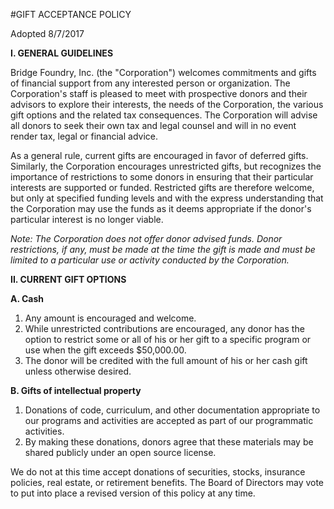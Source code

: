 #GIFT ACCEPTANCE POLICY 

Adopted 8/7/2017

**I.      	GENERAL GUIDELINES**

Bridge Foundry, Inc. (the "Corporation") welcomes commitments and gifts of financial support from any interested person or organization.  The Corporation's staff is pleased to meet with prospective donors and their advisors to explore their interests, the needs of the Corporation, the various gift options and the related tax consequences.  The Corporation will advise all donors to seek their own tax and legal counsel and will in no event render tax, legal or financial advice.

As a general rule, current gifts are encouraged in favor of deferred gifts.  Similarly, the Corporation encourages unrestricted gifts, but recognizes the importance of restrictions to some donors in ensuring that their particular interests are supported or funded.  Restricted gifts are therefore welcome, but only at specified funding levels and with the express understanding that the Corporation may use the funds as it deems appropriate if the donor's particular interest is no longer viable. 

_Note:  The Corporation does not offer donor advised funds.  Donor restrictions, if any, must be made at the time the gift is made and must be limited to a particular use or activity conducted by the Corporation._

**II.    	CURRENT GIFT OPTIONS**

**A.    	Cash**



1.  Any amount is encouraged and welcome.
1.  While unrestricted contributions are encouraged, any donor has the option to restrict some or all of his or her gift to a specific program or use when the gift exceeds $50,000.00.
1.  The donor will be credited with the full amount of his or her cash gift unless otherwise desired.

**B.    	Gifts of intellectual property**



1.  Donations of code, curriculum, and other documentation appropriate to our programs and activities are accepted as part of our programmatic activities.
1.  By making these donations, donors agree that these materials may be shared publicly under an open source license.

We do not at this time accept donations of securities, stocks, insurance policies, real estate, or retirement benefits. The Board of Directors may vote to put into place a revised version of this policy at any time.

